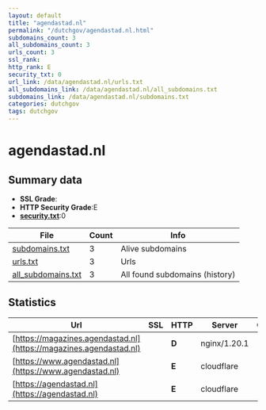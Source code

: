 ```yaml
---
layout: default
title: "agendastad.nl"
permalink: "/dutchgov/agendastad.nl.html"
subdomains_count: 3
all_subdomains_count: 3
urls_count: 3
ssl_rank: 
http_rank: E
security_txt: 0
url_link: /data/agendastad.nl/urls.txt
all_subdomains_link: /data/agendastad.nl/all_subdomains.txt
subdomains_link: /data/agendastad.nl/subdomains.txt
categories: dutchgov
tags: dutchgov
---
```



# agendastad.nl
## Summary data


 - **SSL Grade**:
 - **HTTP Security Grade**:E
 - **[security.txt](https://www.digitaleoverheid.nl/nieuws/standaard-security-txt-nu-verplicht-voor-overheid/)**:0


| File       | Count | Info |
|------------|-------|------|
|[subdomains.txt](/DutchGovScope/data/agendastad.nl/subdomains.txt)|3|Alive subdomains|
|[urls.txt](/DutchGovScope/data/agendastad.nl/urls.txt)|3|Urls|
|[all_subdomains.txt](/DutchGovScope/data/agendastad.nl/all_subdomains.txt)|3|All found subdomains (history)|


## Statistics


| Url | SSL | HTTP | Server | Cookie | HSTS | CORS | CTO | CSP | XFO | XXP | RP |FP| Tech |Title |
|--------|-------|-------|------|------|------|------|------|------|------|------|------|------|------|------|
|[https://magazines.agendastad.nl](https://magazines.agendastad.nl)| | **D**|nginx/1.20.1| | | | | | :white_check_mark: | :white_check_mark: | :white_check_mark: | |Nginx:1.20.1 PHP||
|[https://www.agendastad.nl](https://www.agendastad.nl)| | **E**|cloudflare| | | | | | :white_check_mark: | | :white_check_mark: | |Cloudflare HTTP/3|Just a moment...|
|[https://agendastad.nl](https://agendastad.nl)| | **E**|cloudflare| | | | | | :white_check_mark: | | :white_check_mark: | |Cloudflare HTTP/3|Just a moment...|

